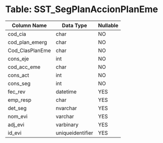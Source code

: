 # Table: SST_SegPlanAccionPlanEme

| Column Name | Data Type | Nullable |
|-------------|-----------|----------|
| cod_cia | char | NO |
| cod_plan_emerg | char | NO |
| Cod_ClasPlanEme | char | NO |
| cons_eje | int | NO |
| cod_acc_eme | char | NO |
| cons_act | int | NO |
| cons_seg | int | NO |
| fec_rev | datetime | YES |
| emp_resp | char | YES |
| det_seg | nvarchar | YES |
| nom_evi | varchar | YES |
| adj_evi | varbinary | YES |
| id_evi | uniqueidentifier | YES |
